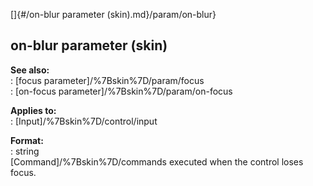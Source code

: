 []{#/on-blur parameter (skin).md}/param/on-blur}    
## on-blur parameter (skin)    
**See also:**    
:   [focus parameter]/%7Bskin%7D/param/focus    
:   [on-focus parameter]/%7Bskin%7D/param/on-focus    
<!-- -->    
**Applies to:**    
:   [Input]/%7Bskin%7D/control/input    
<!-- -->    
**Format:**    
:   string    
[Command]/%7Bskin%7D/commands executed when the control loses focus.  